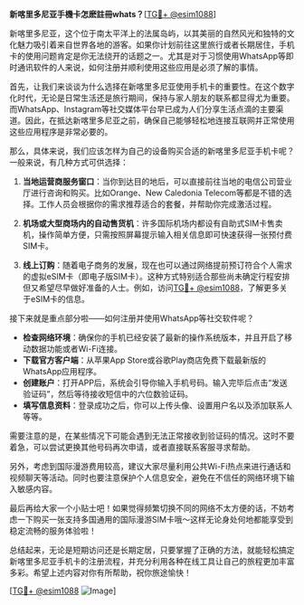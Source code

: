 **新喀里多尼亚手機卡怎麽註冊whats？**[[TG💪+ @esim1088](https://t.me/s/esim1088)]

新喀里多尼亚，这个位于南太平洋上的法属岛屿，以其美丽的自然风光和独特的文化魅力吸引着来自世界各地的游客。如果你计划前往这里旅行或者长期居住，手机卡的使用问题肯定是你无法绕开的话题之一。尤其是对于习惯使用WhatsApp等即时通讯软件的人来说，如何注册并顺利使用这些应用是必须了解的事情。

首先，让我们来谈谈为什么选择在新喀里多尼亚使用手机卡的重要性。在这个数字化时代，无论是日常生活还是旅行期间，保持与家人朋友的联系都显得尤为重要。而WhatsApp、Instagram等社交媒体平台早已成为人们分享生活点滴的主要渠道。因此，在抵达新喀里多尼亚之前，确保自己能够轻松地连接互联网并正常使用这些应用程序是非常必要的。

那么，具体来说，我们应该怎样为自己的设备购买合适的新喀里多尼亚手机卡呢？一般来说，有几种方式可供选择：

1. **当地运营商服务窗口**：当你到达目的地后，可以直接前往当地的电信公司营业厅进行咨询和购买。比如Orange、New Caledonia Telecom等都是不错的选择。工作人员会根据你的需求推荐适合的套餐，并帮助你完成激活过程。
   
2. **机场或大型商场内的自动售货机**：许多国际机场内都设有自助式SIM卡售卖机，操作简单方便，只需按照屏幕提示输入相关信息即可快速获得一张预付费SIM卡。

3. **线上订购**：随着电子商务的发展，现在也可以通过网络提前预订符合个人需求的虚拟eSIM卡（即电子版SIM卡）。这种方式特别适合那些尚未确定行程安排但又希望尽早做好准备的人士。例如，访问[TG💪+ @esim1088](https://t.me/s/esim1088)，了解更多关于eSIM卡的信息。

接下来就是重点部分啦——如何注册并使用WhatsApp等社交软件呢？

- **检查网络环境**：确保你的手机已经安装了最新的操作系统版本，并且开启了移动数据功能或者Wi-Fi连接。
- **下载官方客户端**：从苹果App Store或谷歌Play商店免费下载最新版的WhatsApp应用程序。
- **创建账户**：打开APP后，系统会引导你输入手机号码。输入完毕后点击“发送验证码”，然后等待接收短信中的六位数验证码。
- **填写信息资料**：登录成功之后，你可以上传头像、设置用户名以及添加联系人等等。

需要注意的是，在某些情况下可能会遇到无法正常接收到验证码的情况。这时不要着急，可以尝试更换其他号码再次申请，或者直接联系客服寻求帮助。

另外，考虑到国际漫游费用较高，建议大家尽量利用公共Wi-Fi热点来进行通话和视频聊天等活动。同时也要注意保护个人信息安全，避免在不信任的网络环境下输入敏感内容。

最后再给大家一个小贴士吧！如果觉得频繁切换不同的网络不太方便的话，不妨考虑一下购买一张支持多国通用的国际漫游SIM卡哦～这样无论身处何地都能享受到稳定流畅的服务体验啦！

总结起来，无论是短期访问还是长期定居，只要掌握了正确的方法，就能轻松搞定新喀里多尼亚手机卡的注册流程，并充分利用各种在线工具让自己的旅程更加丰富多彩。希望上述内容对你有所帮助，祝你旅途愉快！

[[TG💪+ @esim1088](https://t.me/s/esim1088) ![Image](https://i.postimg.cc/4NQfJmqS/Snipaste-2025-05-13-00-14-12.png)]